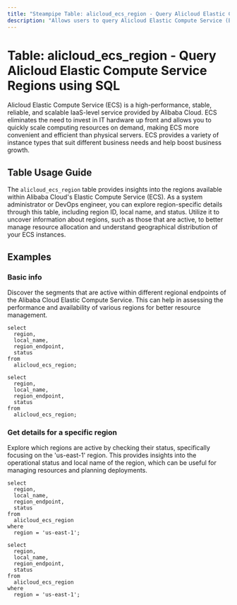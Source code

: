 ```yaml
---
title: "Steampipe Table: alicloud_ecs_region - Query Alicloud Elastic Compute Service Regions using SQL"
description: "Allows users to query Alicloud Elastic Compute Service (ECS) Regions, specifically providing information on all available regions within the Alicloud ECS."
---
```


# Table: alicloud_ecs_region - Query Alicloud Elastic Compute Service Regions using SQL

Alicloud Elastic Compute Service (ECS) is a high-performance, stable, reliable, and scalable IaaS-level service provided by Alibaba Cloud. ECS eliminates the need to invest in IT hardware up front and allows you to quickly scale computing resources on demand, making ECS more convenient and efficient than physical servers. ECS provides a variety of instance types that suit different business needs and help boost business growth.

## Table Usage Guide

The `alicloud_ecs_region` table provides insights into the regions available within Alibaba Cloud's Elastic Compute Service (ECS). As a system administrator or DevOps engineer, you can explore region-specific details through this table, including region ID, local name, and status. Utilize it to uncover information about regions, such as those that are active, to better manage resource allocation and understand geographical distribution of your ECS instances.

## Examples

### Basic info
Discover the segments that are active within different regional endpoints of the Alibaba Cloud Elastic Compute Service. This can help in assessing the performance and availability of various regions for better resource management.

```sql+postgres
select
  region,
  local_name,
  region_endpoint,
  status
from
  alicloud_ecs_region;
```

```sql+sqlite
select
  region,
  local_name,
  region_endpoint,
  status
from
  alicloud_ecs_region;
```

### Get details for a specific region
Explore which regions are active by checking their status, specifically focusing on the 'us-east-1' region. This provides insights into the operational status and local name of the region, which can be useful for managing resources and planning deployments.

```sql+postgres
select
  region,
  local_name,
  region_endpoint,
  status
from
  alicloud_ecs_region
where
  region = 'us-east-1';
```

```sql+sqlite
select
  region,
  local_name,
  region_endpoint,
  status
from
  alicloud_ecs_region
where
  region = 'us-east-1';
```